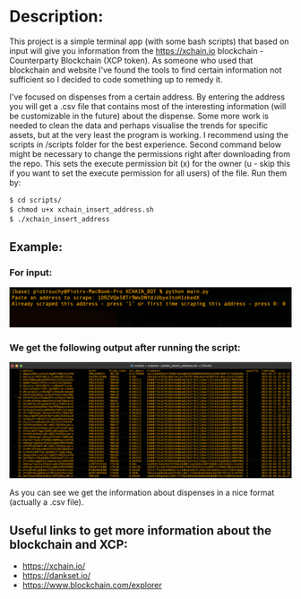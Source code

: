 # Description:

This project is a simple terminal app (with some bash scripts) that based on input will give you information from the https://xchain.io blockchain - Counterparty Blockchain (XCP token). As someone who used that blockchain and website I've found the tools to find certain information not sufficient so I decided to code something up to remedy it.

I've focused on dispenses from a certain address. By entering the address you will get a .csv file that contains most of the interesting information (will be customizable in the future) about the dispense. Some more work is needed to clean the data and perhaps visualise the trends for specific assets, but at the very least the program is working. I recommend using the scripts in /scripts folder for the best experience. Second command below might be necessary to change the permissions right after downloading from the repo. This sets the execute permission bit (x) for the owner (u - skip this if you want to set the execute permission for all users) of the file. Run them by:

```bash
$ cd scripts/
$ chmod u+x xchain_insert_address.sh
$ ./xchain_insert_address
```


## Example:

### For input:

![example_input](media/example_input.png)

### We get the following output after running the script:

![example_output](media/example_output.png)

As you can see we get the information about dispenses in a nice format (actually a .csv file).

## Useful links to get more information about the blockchain and XCP:

- https://xchain.io/
- https://dankset.io/
- https://www.blockchain.com/explorer
